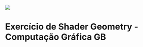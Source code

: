 ﻿![](https://upload.wikimedia.org/wikipedia/pt/9/91/Lp_logo_unisinos.png)
 
# Exercício de Shader Geometry - Computação Gráfica GB
